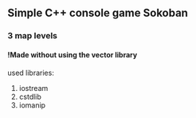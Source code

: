 ## Simple C++ console game Sokoban
### 3 map levels
#### !Made without using the vector library
used libraries:
1. iostream
2. cstdlib
3. iomanip
